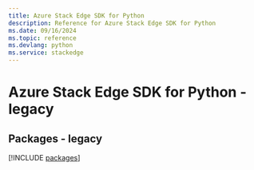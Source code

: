 ```yaml
---
title: Azure Stack Edge SDK for Python
description: Reference for Azure Stack Edge SDK for Python
ms.date: 09/16/2024
ms.topic: reference
ms.devlang: python
ms.service: stackedge
---
```

# Azure Stack Edge SDK for Python - legacy
## Packages - legacy
[!INCLUDE [packages](stack-edge-index.md)]